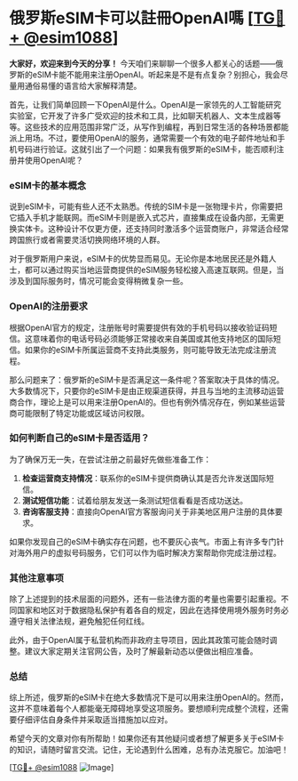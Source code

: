 # 俄罗斯eSIM卡可以註冊OpenAI嗎 [[TG💪+ @esim1088](https://t.me/s/esim1088)]

**大家好，欢迎来到今天的分享！** 今天咱们来聊聊一个很多人都关心的话题——俄罗斯的eSIM卡能不能用来注册OpenAI。听起来是不是有点复杂？别担心，我会尽量用通俗易懂的语言给大家解释清楚。

首先，让我们简单回顾一下OpenAI是什么。OpenAI是一家领先的人工智能研究实验室，它开发了许多广受欢迎的技术和工具，比如聊天机器人、文本生成器等等。这些技术的应用范围非常广泛，从写作到编程，再到日常生活的各种场景都能派上用场。不过，要使用OpenAI的服务，通常需要一个有效的电子邮件地址和手机号码进行验证。这就引出了一个问题：如果我有俄罗斯的eSIM卡，能否顺利注册并使用OpenAI呢？

### eSIM卡的基本概念

说到eSIM卡，可能有些人还不太熟悉。传统的SIM卡是一张物理卡片，你需要把它插入手机才能联网。而eSIM卡则是嵌入式芯片，直接集成在设备内部，无需更换实体卡。这种设计不仅更方便，还支持同时激活多个运营商账户，非常适合经常跨国旅行或者需要灵活切换网络环境的人群。

对于俄罗斯用户来说，eSIM卡的优势显而易见。无论你是本地居民还是外籍人士，都可以通过购买当地运营商提供的eSIM服务轻松接入高速互联网。但是，当涉及到国际服务时，情况可能会变得稍微复杂一些。

### OpenAI的注册要求

根据OpenAI官方的规定，注册账号时需要提供有效的手机号码以接收验证码短信。这意味着你的电话号码必须能够正常接收来自美国或其他支持地区的国际短信。如果你的eSIM卡所属运营商不支持此类服务，则可能导致无法完成注册流程。

那么问题来了：俄罗斯的eSIM卡是否满足这一条件呢？答案取决于具体的情况。大多数情况下，只要你的eSIM卡是由正规渠道获得，并且与当地的主流移动运营商合作，理论上是可以用来注册OpenAI的。但也有例外情况存在，例如某些运营商可能限制了特定功能或区域访问权限。

### 如何判断自己的eSIM卡是否适用？

为了确保万无一失，在尝试注册之前最好先做些准备工作：

1. **检查运营商支持情况**：联系你的eSIM卡提供商确认其是否允许发送国际短信。
2. **测试短信功能**：试着给朋友发送一条测试短信看看是否成功送达。
3. **咨询客服支持**：直接向OpenAI官方客服询问关于非美地区用户注册的具体要求。

如果你发现自己的eSIM卡确实存在问题，也不要灰心丧气。市面上有许多专门针对海外用户的虚拟号码服务，它们可以作为临时解决方案帮助你完成注册过程。

### 其他注意事项

除了上述提到的技术层面的问题外，还有一些法律方面的考量也需要引起重视。不同国家和地区对于数据隐私保护有着各自的规定，因此在选择使用境外服务时务必遵守相关法律法规，避免触犯任何红线。

此外，由于OpenAI属于私营机构而非政府主导项目，因此其政策可能会随时调整。建议大家定期关注官网公告，及时了解最新动态以便做出相应准备。

### 总结

综上所述，俄罗斯的eSIM卡在绝大多数情况下是可以用来注册OpenAI的。然而，这并不意味着每个人都能毫无障碍地享受这项服务。要想顺利完成整个流程，还需要仔细评估自身条件并采取适当措施加以应对。

希望今天的文章对你有所帮助！如果你还有其他疑问或者想了解更多关于eSIM卡的知识，请随时留言交流。记住，无论遇到什么困难，总有办法克服它。加油吧！

[[TG💪+ @esim1088](https://t.me/s/esim1088) ![Image](https://i.postimg.cc/4NQfJmqS/Snipaste-2025-05-13-00-14-12.png)]